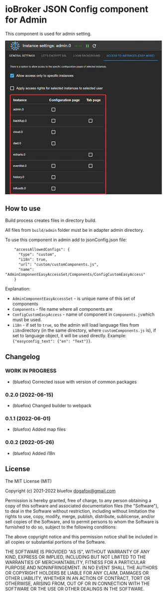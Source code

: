 # ioBroker JSON Config component for Admin
This component is used for admin setting.

![Component](img/component.png)

## How to use
Build process creates files in directory build.

All files from `build/admin` folder must be in adapter admin directory. 

To use this component in admin add to jsonConfig.json file:
```
    "accessAllowedConfigs": {
      "type": "custom",
      "i18n": true,
      "url": "custom/customComponents.js",
      "name": "AdminComponentEasyAccessSet/Components/ConfigCustomEasyAccess"
    }
```

Explanation: 
- `AdminComponentEasyAccessSet` - is unique name of this set of components
- `Components` - file name where all components are
- `ConfigCustomEasyAccess` - name of component in `Components.js`which must be used.
- `i18n` - if set to `true`, so the admin will load language files from `i18n`directory (in the same directory, where `customComponents.js` is), if set to language object, it will be used directly. Example: `{"easyconfig_text": {"en": "Text"}}`.

<!--
	### **WORK IN PROGRESS**
-->
## Changelog
### **WORK IN PROGRESS**
* (bluefox) Corrected issue with version of common packages

### 0.2.0 (2022-06-15)
* (bluefox) Changed builder to webpack

### 0.1.1 (2022-06-01)
* (bluefox) Added map files

### 0.0.2 (2022-05-26)
* (bluefox) Added i18n

## License
The MIT License (MIT)

Copyright (c) 2021-2022 bluefox <dogafox@gmail.com>

Permission is hereby granted, free of charge, to any person obtaining a copy
of this software and associated documentation files (the "Software"), to deal
in the Software without restriction, including without limitation the rights
to use, copy, modify, merge, publish, distribute, sublicense, and/or sell
copies of the Software, and to permit persons to whom the Software is
furnished to do so, subject to the following conditions:

The above copyright notice and this permission notice shall be included in
all copies or substantial portions of the Software.

THE SOFTWARE IS PROVIDED "AS IS", WITHOUT WARRANTY OF ANY KIND, EXPRESS OR
IMPLIED, INCLUDING BUT NOT LIMITED TO THE WARRANTIES OF MERCHANTABILITY,
FITNESS FOR A PARTICULAR PURPOSE AND NONINFRINGEMENT. IN NO EVENT SHALL THE
AUTHORS OR COPYRIGHT HOLDERS BE LIABLE FOR ANY CLAIM, DAMAGES OR OTHER
LIABILITY, WHETHER IN AN ACTION OF CONTRACT, TORT OR OTHERWISE, ARISING FROM,
OUT OF OR IN CONNECTION WITH THE SOFTWARE OR THE USE OR OTHER DEALINGS IN
THE SOFTWARE.
